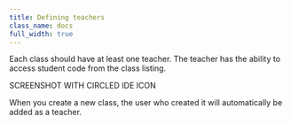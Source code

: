 ```yaml
---
title: Defining teachers 
class_name: docs
full_width: true
---
```


Each class should have at least one teacher. The teacher has the ability to access student code from the class listing.

SCREENSHOT WITH CIRCLED IDE ICON

When you create a new class, the user who created it will automatically be added as a teacher.

